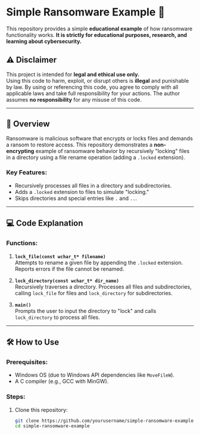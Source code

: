 # Simple Ransomware Example 🚨

This repository provides a simple **educational example** of how ransomware functionality works. **It is strictly for educational purposes, research, and learning about cybersecurity.** 

## ⚠️ Disclaimer

This project is intended for **legal and ethical use only.**  
Using this code to harm, exploit, or disrupt others is **illegal** and punishable by law. By using or referencing this code, you agree to comply with all applicable laws and take full responsibility for your actions. The author assumes **no responsibility** for any misuse of this code.

---

## 📝 Overview

Ransomware is malicious software that encrypts or locks files and demands a ransom to restore access. This repository demonstrates a **non-encrypting** example of ransomware behavior by recursively "locking" files in a directory using a file rename operation (adding a `.locked` extension). 

### Key Features:
- Recursively processes all files in a directory and subdirectories.
- Adds a `.locked` extension to files to simulate "locking."
- Skips directories and special entries like `.` and `..`.

---

## 💻 Code Explanation

### Functions:
1. **`lock_file(const wchar_t* filename)`**  
   Attempts to rename a given file by appending the `.locked` extension. Reports errors if the file cannot be renamed.

2. **`lock_directory(const wchar_t* dir_name)`**  
   Recursively traverses a directory. Processes all files and subdirectories, calling `lock_file` for files and `lock_directory` for subdirectories.

3. **`main()`**  
   Prompts the user to input the directory to "lock" and calls `lock_directory` to process all files.

---

## 🛠️ How to Use

### Prerequisites:
- Windows OS (due to Windows API dependencies like `MoveFileW`).
- A C compiler (e.g., GCC with MinGW).

### Steps:
1. Clone this repository:
   ```bash
   git clone https://github.com/yourusername/simple-ransomware-example.git
   cd simple-ransomware-example
